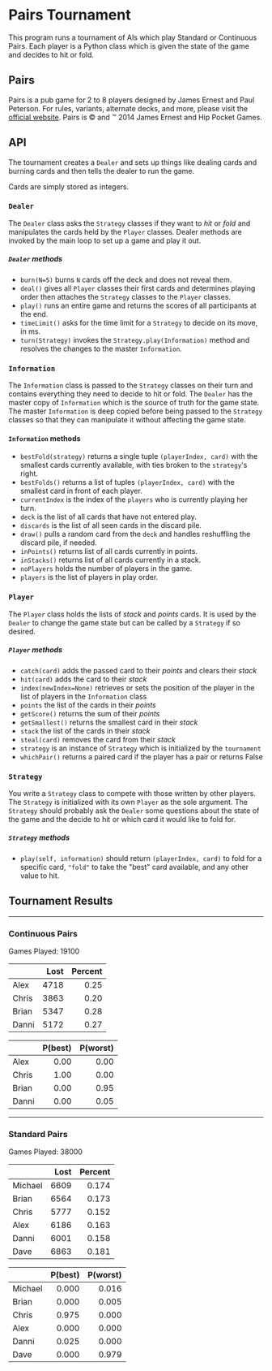 # Pairs Tournament

This program runs a tournament of AIs which play Standard or Continuous Pairs.
  Each player is a Python class which is given the state of the game and decides to hit or fold.

## Pairs
Pairs is a pub game for 2 to 8 players designed by James Ernest and Paul Peterson.
  For rules, variants, alternate decks, and more, please visit the
  [official website](www.playpairs.com).
  Pairs is :copyright: and :tm: 2014 James Ernest and Hip Pocket Games.

## API
The tournament creates a `Dealer` and sets up things like dealing cards and burning cards and then tells the dealer to run the game.

Cards are simply stored as integers.

### `Dealer`
The `Dealer` class asks the `Strategy` classes if they want to *hit* or *fold* and manipulates the cards held by the `Player` classes.
Dealer methods are invoked by the main loop to set up a game and play it out.
##### `Dealer` methods
- `burn(N=5)` burns `N` cards off the deck and does not reveal them.
- `deal()` gives all `Player` classes their first cards and determines playing order then attaches the `Strategy` classes to the `Player` classes.
- `play()` runs an entire game and returns the scores of all participants at the end.
- `timeLimit()` asks for the time limit for a `Strategy` to decide on its move, in ms.
- `turn(Strategy)` invokes the `Strategy.play(Information)` method and resolves the changes to the master `Information`.

### `Information`
The `Information` class is passed to the `Strategy` classes on their turn and contains everything they need to decide to hit or fold.
The `Dealer` has the master copy of `Information` which is the source of truth for the game state.
The master `Information` is deep copied before being passed to the `Strategy` classes so that they can manipulate it without affecting the game state.
#### `Information` methods
- `bestFold(strategy)` returns a single tuple `(playerIndex, card)` with the smallest cards currently available, with ties broken to the `strategy`'s right.
- `bestFolds()` returns a list of tuples `(playerIndex, card)` with the smallest card in front of each player.
- `currentIndex` is the index of the `players` who is currently playing her turn.
- `deck` is the list of all cards that have not entered play.
- `discards` is the list of all seen cards in the discard pile.
- `draw()` pulls a random card from the `deck` and handles reshuffling the discard pile, if needed.
- `inPoints()` returns list of all cards currently in points.
- `inStacks()` returns list of all cards currently in a stack.
- `noPlayers` holds the number of players in the game.
- `players` is the list of players in play order.

### `Player`
The `Player` class holds the lists of *stack* and *points* cards.
It is used by the `Dealer` to change the game state but can be called by a `Strategy` if so desired.
##### `Player` methods
  - `catch(card)` adds the passed card to their *points* and clears their *stack*
  - `hit(card)` adds the card to their *stack*
  - `index(newIndex=None)` retrieves or sets the position of the player in the list of players in the `Information` class
  - `points` the list of the cards in their *points*
  - `getScore()` returns the sum of their *points*
  - `getSmallest()` returns the smallest card in their *stack*
  - `stack` the list of the cards in their *stack*
  - `steal(card)` removes the card from their *stack*
  - `strategy` is an instance of `Strategy` which is initialized by the `tournament`
  - `whichPair()` returns a paired card if the player has a pair or returns False

### `Strategy`
You write a `Strategy` class to compete with those written by other players.  The `Strategy` is initialized with its own `Player` as the sole argument.  The `Strategy` should probably ask the `Dealer` some questions about the state of the game and the decide to hit or which card it would like to fold for.
##### `Strategy` methods
  - `play(self, information)` should return `(playerIndex, card)` to fold for a specific card, `"fold"` to take the "best" card available, and any other value to hit.

## Tournament Results
--------------------------------
### Continuous Pairs
Games Played:   19100

||      Lost|    Percent|
|-------|-------:|------:|
|Alex|    4718|    0.25|
|Chris|   3863|    0.20|
|Brian|   5347|    0.28|
|Danni |  5172|    0.27|

||        P(best)| P(worst)|
|-------|-------:|------:|
|Alex|    0.00|    0.00|
|Chris|   1.00|    0.00|
|Brian|   0.00|    0.95|
|Danni|   0.00|    0.05|

--------------------------------
### Standard Pairs
Games Played: 38000

||            Lost|      Percent|   
|-------|-------:|------:|
|Michael    | 6609 |     0.174     
|Brian      | 6564 |     0.173     
|Chris      | 5777 |     0.152     
|Alex       | 6186 |     0.163     
|Danni      | 6001 |     0.158     
|Dave       | 6863 |     0.181     

||            P(best) |  P(worst)  |
|-------|-------:|------:|
|Michael|     0.000   |  0.016  |   
|Brian  |     0.000   |  0.005  |   
|Chris  |     0.975   |  0.000  |   
|Alex   |     0.000   |  0.000  |   
|Danni  |     0.025   |  0.000  |   
|Dave   |     0.000   |  0.979 | 
